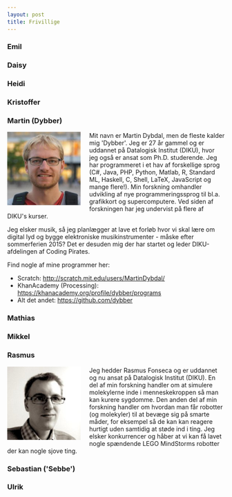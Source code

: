 ```yaml
---
layout: post
title: Frivillige
---
```


<style>
.frivillig {
  float: left;
  margin-right: 20px;
  margin-bottom: 10px;
  width: 170px;
}
</style>

### Emil

### Daisy

### Heidi

### Kristoffer

### Martin (Dybber)

<img src="/images/frivillige/martindybdal.jpg" class="frivillig" />

Mit navn er Martin Dybdal, men de fleste kalder mig 'Dybber'. Jeg er
27 år gammel og er uddannet på Datalogisk Institut (DIKU), hvor jeg
også er ansat som Ph.D. studerende. Jeg har programmeret i et hav af
forskellige sprog (C#, Java, PHP, Python, Matlab, R, Standard ML,
Haskell, C, Shell, LaTeX, JavaScript og mange flere!). Min forskning
omhandler udvikling af nye programmeringssprog til bl.a. grafikkort og
supercomputere. Ved siden af forskningen har jeg undervist på flere af
DIKU's kurser.

Jeg elsker musik, så jeg planlægger at lave et forløb hvor vi skal
lære om digital lyd og bygge elektroniske musikinstrumenter - måske
efter sommerferien 2015? Det er desuden mig der har startet og leder
DIKU-afdelingen af Coding Pirates.

Find nogle af mine programmer her:

 - Scratch: <http://scratch.mit.edu/users/MartinDybdal/>
 - KhanAcademy (Processing): <https://khanacademy.org/profile/dybber/programs>
 - Alt det andet: <https://github.com/dybber>
 <!-- - Arduino: <https://codebender.cc/user/dybber> -->

### Mathias

### Mikkel

### Rasmus
<img src="/images/frivillige/rasmus_fonseca.jpg" class="frivillig" />

Jeg hedder Rasmus Fonseca og er uddannet og nu ansat på Datalogisk
Institut (DIKU). En del af min forskning handler om at simulere
molekylerne inde i menneskekroppen så man kan kurere sygdomme. Den
anden del af min forskning handler om hvordan man får robotter (og
molekyler) til at bevæge sig på smarte måder, for eksempel så de kan
kan reagere hurtigt uden samtidig at støde ind i ting. Jeg elsker
konkurrencer og håber at vi kan få lavet nogle spændende LEGO
MindStorms robotter der kan nogle sjove ting.

### Sebastian ('Sebbe')

### Ulrik
